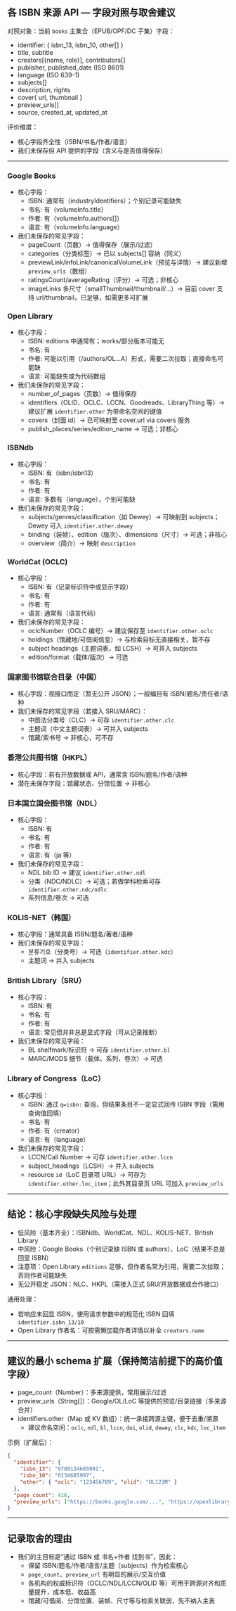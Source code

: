 ## 各 ISBN 来源 API — 字段对照与取舍建议

对照对象：当前 `books` 主集合（EPUB/OPF/DC 子集）字段：
- identifier: { isbn_13, isbn_10, other[] }
- title, subtitle
- creators[{name, role}], contributors[]
- publisher, published_date (ISO 8601)
- language (ISO 639-1)
- subjects[]
- description, rights
- cover{ url, thumbnail }
- preview_urls[]
- source, created_at, updated_at

评价维度：
- 核心字段齐全性（ISBN/书名/作者/语言）
- 我们未保存但 API 提供的字段（含义与是否值得保存）

---

### Google Books
- 核心字段：
  - ISBN: 通常有（industryIdentifiers）；个别记录可能缺失
  - 书名: 有（volumeInfo.title）
  - 作者: 有（volumeInfo.authors[]）
  - 语言: 有（volumeInfo.language）
- 我们未保存的常见字段：
  - pageCount（页数）→ 值得保存（展示/过滤）
  - categories（分类标签）→ 已以 subjects[] 容纳（同义）
  - previewLink/infoLink/canonicalVolumeLink（预览与详情）→ 建议新增 `preview_urls`（数组）
  - ratingsCount/averageRating（评分）→ 可选；非核心
  - imageLinks 多尺寸（smallThumbnail/thumbnail/...）→ 目前 cover 支持 url/thumbnail，已足够，如需更多可扩展

### Open Library
- 核心字段：
  - ISBN: editions 中通常有；works/部分版本可能无
  - 书名: 有
  - 作者: 可能以引用（/authors/OL...A）形式，需要二次拉取；直接命名可能缺
  - 语言: 可能缺失或为代码数组
- 我们未保存的常见字段：
  - number_of_pages（页数）→ 值得保存
  - identifiers（OLID、OCLC、LCCN、Goodreads、LibraryThing 等）→ 建议扩展 `identifier.other` 为带命名空间的键值
  - covers（封面 id）→ 已可映射至 cover.url via covers 服务
  - publish_places/series/edition_name → 可选；非核心

### ISBNdb
- 核心字段：
  - ISBN: 有（isbn/isbn13）
  - 书名: 有
  - 作者: 有
  - 语言: 多数有（language），个别可能缺
- 我们未保存的常见字段：
  - subjects/genres/classification（如 Dewey）→ 可映射到 subjects；Dewey 可入 `identifier.other.dewey`
  - binding（装帧）、edition（版次）、dimensions（尺寸）→ 可选；非核心
  - overview（简介）→ 映射 `description`

### WorldCat (OCLC)
- 核心字段：
  - ISBN: 有（记录标识符中或显示字段）
  - 书名: 有
  - 作者: 有
  - 语言: 通常有（语言代码）
- 我们未保存的常见字段：
  - oclcNumber（OCLC 编号）→ 建议保存至 `identifier.other.oclc`
  - holdings（馆藏地/可借阅信息）→ 与检索目标无直接相关，暂不存
  - subject headings（主题词表，如 LCSH）→ 可并入 subjects
  - edition/format（载体/版次）→ 可选

### 国家图书馆联合目录（中国）
- 核心字段：视接口而定（暂无公开 JSON）；一般编目有 ISBN/题名/责任者/语种
- 我们未保存的常见字段（若接入 SRU/MARC）：
  - 中图法分类号（CLC）→ 可存 `identifier.other.clc`
  - 主题词（中文主题词表）→ 可并入 subjects
  - 馆藏/索书号 → 非核心，可不存

### 香港公共图书馆（HKPL）
- 核心字段：若有开放数据或 API，通常含 ISBN/题名/作者/语种
- 潜在未保存字段：馆藏状态、分馆位置 → 非核心

### 日本国立国会图书馆（NDL）
- 核心字段：
  - ISBN: 有
  - 书名: 有
  - 作者: 有
  - 语言: 有（ja 等）
- 我们未保存的常见字段：
  - NDL bib ID → 建议 `identifier.other.ndl`
  - 分类（NDC/NDLC）→ 可选；若做学科检索可存 `identifier.other.ndc/ndlc`
  - 系列信息/卷次 → 可选

### KOLIS-NET（韩国）
- 核心字段：通常具备 ISBN/题名/著者/语种
- 我们未保存的常见字段：
  - 분류기호（分类号）→ 可选（`identifier.other.kdc`）
  - 主题词 → 并入 subjects

### British Library（SRU）
- 核心字段：
  - ISBN: 有
  - 书名: 有
  - 作者: 有
  - 语言: 常见但并非总是显式字段（可从记录推断）
- 我们未保存的常见字段：
  - BL shelfmark/标识符 → 可存 `identifier.other.bl`
  - MARC/MODS 细节（载体、系列、卷次）→ 可选

### Library of Congress（LoC）
- 核心字段：
  - ISBN: 通过 `q=isbn:` 查询，但结果条目不一定显式回传 ISBN 字段（需用查询值回填）
  - 书名: 有
  - 作者: 有（creator）
  - 语言: 有（language）
- 我们未保存的常见字段：
  - LCCN/Call Number → 可存 `identifier.other.lccn`
  - subject_headings（LCSH）→ 并入 subjects
  - resource `id`（LoC 目录项 URL）→ 可存为 `identifier.other.loc_item`；此外其目录页 URL 可加入 `preview_urls`

---

## 结论：核心字段缺失风险与处理
- 低风险（基本齐全）：ISBNdb、WorldCat、NDL、KOLIS-NET、British Library
- 中风险：Google Books（个别记录缺 ISBN 或 authors）、LoC（结果不总是回显 ISBN）
- 注意项：Open Library `editions` 足够，但作者名常为引用，需要二次拉取；否则作者可能缺失
- 无公开稳定 JSON：NLC、HKPL（需接入正式 SRU/开放数据或合作接口）

通用处理：
- 若响应未回显 ISBN，使用请求参数中的规范化 ISBN 回填 `identifier.isbn_13/10`
- Open Library 作者名：可按需懒加载作者详情以补全 `creators.name`

---

## 建议的最小 schema 扩展（保持简洁前提下的高价值字段）
- page_count（Number）：多来源提供，常用展示/过滤
- preview_urls（String[]）：Google/OL/LoC 等提供的预览/目录链接（多来源合并）
- identifiers.other（Map 或 KV 数组）：统一承接跨源主键，便于去重/溯源
  - 建议命名空间：`oclc`, `ndl`, `bl`, `lccn`, `doi`, `olid`, `dewey`, `clc`, `kdc`, `loc_item`

示例（扩展后）：
```json
{
  "identifier": {
    "isbn_13": "9780134685991",
    "isbn_10": "0134685997",
    "other": { "oclc": "123456789", "olid": "OL123M" }
  },
  "page_count": 416,
  "preview_urls": ["https://books.google.com/...", "https://openlibrary.org/books/OL123M"]
}
```

---

## 记录取舍的理由
- 我们的主目标是“通过 ISBN 或 书名+作者 找到书”，因此：
  - 保留 ISBN/题名/作者/语言/主题（subjects）作为检索核心
  - `page_count`、`preview_url` 有明显的展示/交互价值
  - 各机构的权威标识符（OCLC/NDL/LCCN/OLID 等）可用于跨源对齐和质量提升，成本低、收益高
  - 馆藏/可借阅、分馆位置、装帧、尺寸等与检索关联弱，先不纳入主表
